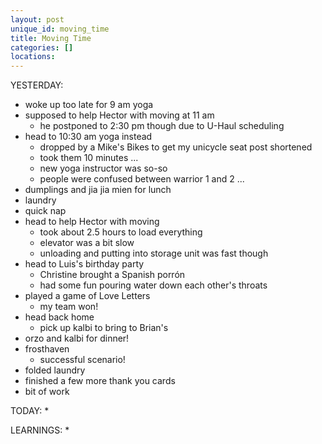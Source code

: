 ```yaml
---
layout: post
unique_id: moving_time
title: Moving Time
categories: []
locations: 
---
```


YESTERDAY:
* woke up too late for 9 am yoga
* supposed to help Hector with moving at 11 am
  * he postponed to 2:30 pm though due to U-Haul scheduling
* head to 10:30 am yoga instead
  * dropped by a Mike's Bikes to get my unicycle seat post shortened
  * took them 10 minutes ...
  * new yoga instructor was so-so
  * people were confused between warrior 1 and 2 ...
* dumplings and jia jia mien for lunch
* laundry
* quick nap
* head to help Hector with moving
  * took about 2.5 hours to load everything
  * elevator was a bit slow
  * unloading and putting into storage unit was fast though
* head to Luis's birthday party
  * Christine brought a Spanish porrón
  * had some fun pouring water down each other's throats
* played a game of Love Letters
  * my team won!
* head back home
  * pick up kalbi to bring to Brian's
* orzo and kalbi for dinner!
* frosthaven
  * successful scenario!
* folded laundry
* finished a few more thank you cards
* bit of work

TODAY:
* 

LEARNINGS:
* 
